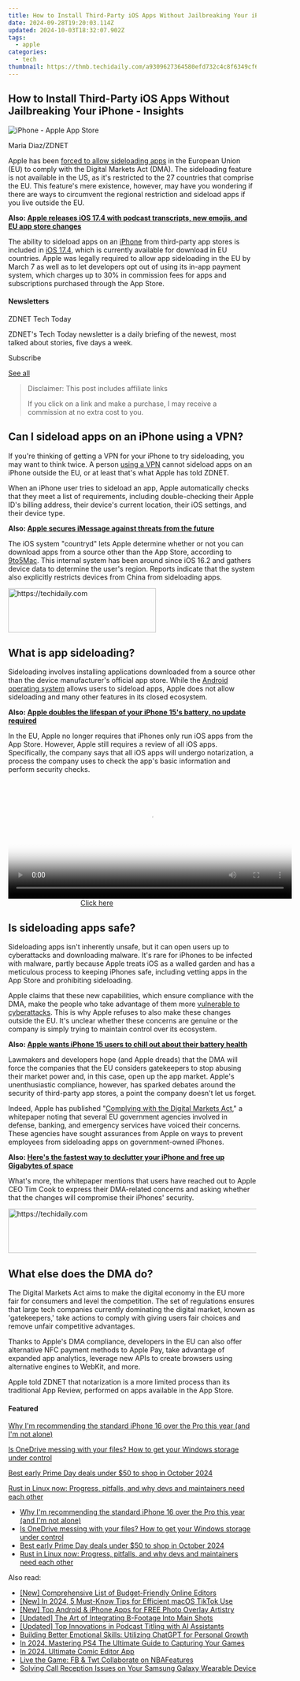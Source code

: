 ```yaml
---
title: How to Install Third-Party iOS Apps Without Jailbreaking Your iPhone - Insights
date: 2024-09-28T19:20:03.114Z
updated: 2024-10-03T18:32:07.902Z
tags:
  - apple
categories:
  - tech
thumbnail: https://thmb.techidaily.com/a9309627364580efd732c4c8f6349cf67c0dc25ea886bdb64936441ab4225274.png
---
```


## How to Install Third-Party iOS Apps Without Jailbreaking Your iPhone - Insights

![iPhone - Apple App Store](https://www.zdnet.com/a/img/resize/b6728a7d314549b0ea21717b5ea633fb9d589ad7/2024/03/01/2599876b-1cbb-4d83-906e-6a3247d671d0/app-store.jpg?auto=webp&width=1280)

Maria Diaz/ZDNET

Apple has been [forced to allow sideloading apps](https://www.zdnet.com/article/apple-oks-sideloading-apps-in-the-eu-with-these-restrictions/) in the European Union (EU) to comply with the Digital Markets Act (DMA). The sideloading feature is not available in the US, as it's restricted to the 27 countries that comprise the EU. This feature's mere existence, however, may have you wondering if there are ways to circumvent the regional restriction and sideload apps if you live outside the EU.

**Also: [Apple releases iOS 17.4 with podcast transcripts, new emojis, and EU app store changes](https://www.zdnet.com/article/apple-releases-ios-17-4-with-podcast-transcripts-new-emojis-and-eu-app-store-changes/)**

The ability to sideload apps on an [iPhone](https://www.zdnet.com/article/iphone-deals/) from third-party app stores is included in [iOS 17.4](https://www.zdnet.com/home-and-office/home-entertainment/apple-podcasts-is-adding-automatic-transcripts-that-work-like-captions/), which is currently available for download in EU countries. Apple was legally required to allow app sideloading in the EU by March 7 as well as to let developers opt out of using its in-app payment system, which charges up to 30% in commission fees for apps and subscriptions purchased through the App Store.

#### Newsletters

ZDNET Tech Today

ZDNET's Tech Today newsletter is a daily briefing of the newest, most talked about stories, five days a week.

 Subscribe

[See all](https://www.zdnet.com/newsletters/)

>  Disclaimer: This post includes affiliate links
>
>  If you click on a link and make a purchase, I may receive a commission at no extra cost to you.
>

## Can I sideload apps on an iPhone using a VPN?

If you're thinking of getting a VPN for your iPhone to try sideloading, you may want to think twice. A person [using a VPN](https://www.zdnet.com/article/best-vpn/) cannot sideload apps on an iPhone outside the EU, or at least that's what Apple has told ZDNET. 

When an iPhone user tries to sideload an app, Apple automatically checks that they meet a list of requirements, including double-checking their Apple ID's billing address, their device's current location, their iOS settings, and their device type. 

**Also: [Apple secures iMessage against threats from the future](https://www.zdnet.com/article/apple-secures-imessage-against-threats-from-the-future/)**

The iOS system "countryd" lets Apple determine whether or not you can download apps from a source other than the App Store, according to [9to5Mac](https://9to5mac.com/2024/01/25/apple-check-iphone-eligible-sideloading/). This internal system has been around since iOS 16.2 and gathers device data to determine the user's region. Reports indicate that the system also explicitly restricts devices from China from sideloading apps.

<!-- affiliate ads begin -->
<a href="https://wigfever.sjv.io/c/5597632/2005184/22899" target="_top" id="2005184">
  <img src="//a.impactradius-go.com/display-ad/22899-2005184" border="0" alt="https://techidaily.com" width="300" height="90"/>
</a>
<img height="0" width="0" src="https://wigfever.sjv.io/i/5597632/2005184/22899" style="position:absolute;visibility:hidden;" border="0" />
<!-- affiliate ads end -->

## What is app sideloading?

Sideloading involves installing applications downloaded from a source other than the device manufacturer's official app store. While the [Android operating system](https://www.zdnet.com/article/best-android-phone/) allows users to sideload apps, Apple does not allow sideloading and many other features in its closed ecosystem.

**Also: [Apple doubles the lifespan of your iPhone 15's battery, no update required](https://www.zdnet.com/article/apple-doubles-the-lifespan-of-your-iphone-15s-battery-no-update-required/)**

In the EU, Apple no longer requires that iPhones only run iOS apps from the App Store. However, Apple still requires a review of all iOS apps. Specifically, the company says that all iOS apps will undergo notarization, a process the company uses to check the app's basic information and perform security checks.

<!-- affiliate ads begin -->
<span id="1982570">
					<video width="576" height="240" style="cursor:pointer"
           poster="//a.impactradius-go.com/display-clicktoplayimage/1982570.png"
           onclick="if(!this.playClicked){this.play();this.setAttribute('controls',true);this.playClicked=true;}">
	   <source src="//a.impactradius-go.com/display-ad/22993-1982570">
	   <img src="//a.impactradius-go.com/display-clicktoplayimage/1982570.png" style="border: none; height: 100%; width: 100%; object-fit: contain">
	</video>
	<div style="width:360px;text-align:center"><a href="javascript:window.open(decodeURIComponent('https%3A%2F%2Fhomestyler.sjv.io%2Fc%2F5597632%2F1982570%2F22993'), '_blank');void(0);">Click here</a></div>
</span>
<img height="0" width="0" src="https://imp.pxf.io/i/5597632/1982570/22993" style="position:absolute;visibility:hidden;" border="0" />
<!-- affiliate ads end -->

## Is sideloading apps safe?

Sideloading apps isn't inherently unsafe, but it can open users up to cyberattacks and downloading malware. It's rare for iPhones to be infected with malware, partly because Apple treats iOS as a walled garden and has a meticulous process to keeping iPhones safe, including vetting apps in the App Store and prohibiting sideloading. 

Apple claims that these new capabilities, which ensure compliance with the DMA, make the people who take advantage of them more [vulnerable to cyberattacks](https://www.zdnet.com/article/remote-workers-are-still-more-vulnerable-to-hackers-than-they-should-be-heres-what-to-do/). This is why Apple refuses to also make these changes outside the EU. It's unclear whether these concerns are genuine or the company is simply trying to maintain control over its ecosystem.

**Also: [Apple wants iPhone 15 users to chill out about their battery health](https://www.zdnet.com/article/apple-wants-iphone-15-users-to-chill-out-about-their-battery-health/)**

Lawmakers and developers hope (and Apple dreads) that the DMA will force the companies that the EU considers gatekeepers to stop abusing their market power and, in this case, open up the app market. Apple's unenthusiastic compliance, however, has sparked debates around the security of third-party app stores, a point the company doesn't let us forget.

Indeed, Apple has published "[Complying with the Digital Markets Act](https://developer.apple.com/security/complying-with-the-dma.pdf)," a whitepaper noting that several EU government agencies involved in defense, banking, and emergency services have voiced their concerns. These agencies have sought assurances from Apple on ways to prevent employees from sideloading apps on government-owned iPhones.

**Also: [Here's the fastest way to declutter your iPhone and free up Gigabytes of space](https://www.zdnet.com/article/heres-the-fastest-way-to-declutter-your-iphone-and-free-up-gigabytes-of-space/)**

What's more, the whitepaper mentions that users have reached out to Apple CEO Tim Cook to express their DMA-related concerns and asking whether that the changes will compromise their iPhones' security.

<!-- affiliate ads begin -->
<a href="https://appsumo.8odi.net/c/5597632/2118319/7443" target="_top" id="2118319">
  <img src="//a.impactradius-go.com/display-ad/7443-2118319" border="0" alt="https://techidaily.com" width="728" height="90"/>
</a>
<img height="0" width="0" src="https://appsumo.8odi.net/i/5597632/2118319/7443" style="position:absolute;visibility:hidden;" border="0" />
<!-- affiliate ads end -->

## What else does the DMA do?

The Digital Markets Act aims to make the digital economy in the EU more fair for consumers and level the competition. The set of regulations ensures that large tech companies currently dominating the digital market, known as 'gatekeepers,' take actions to comply with giving users fair choices and remove unfair competitive advantages.

Thanks to Apple's DMA compliance, developers in the EU can also offer alternative NFC payment methods to Apple Pay, take advantage of expanded app analytics, leverage new APIs to create browsers using alternative engines to WebKit, and more.

Apple told ZDNET that notarization is a more limited process than its traditional App Review, performed on apps available in the App Store. 

#### Featured

[Why I'm recommending the standard iPhone 16 over the Pro this year (and I'm not alone)](https://www.zdnet.com/article/why-im-recommending-the-standard-iphone-16-over-the-pro-this-year-and-im-not-alone/ "Why I'm recommending the standard iPhone 16 over the Pro this year (and I'm not alone)")

[Is OneDrive messing with your files? How to get your Windows storage under control](https://www.zdnet.com/article/is-onedrive-messing-with-your-files-how-to-get-your-windows-storage-under-control/ "Is OneDrive messing with your files? How to get your Windows storage under control")

[Best early Prime Day deals under $50 to shop in October 2024](https://www.zdnet.com/article/best-early-prime-day-deals-under-50/ "Best early Prime Day deals under $50 to shop in October 2024")

[Rust in Linux now: Progress, pitfalls, and why devs and maintainers need each other](https://www.zdnet.com/article/rust-in-linux-now-progress-pitfalls-and-why-devs-and-maintainers-need-each-other/ "Rust in Linux now: Progress, pitfalls, and why devs and maintainers need each other")

* [Why I'm recommending the standard iPhone 16 over the Pro this year (and I'm not alone)](https://www.zdnet.com/article/why-im-recommending-the-standard-iphone-16-over-the-pro-this-year-and-im-not-alone/ "Why I'm recommending the standard iPhone 16 over the Pro this year (and I'm not alone)")
* [Is OneDrive messing with your files? How to get your Windows storage under control](https://www.zdnet.com/article/is-onedrive-messing-with-your-files-how-to-get-your-windows-storage-under-control/ "Is OneDrive messing with your files? How to get your Windows storage under control")
* [Best early Prime Day deals under $50 to shop in October 2024](https://www.zdnet.com/article/best-early-prime-day-deals-under-50/ "Best early Prime Day deals under $50 to shop in October 2024")
* [Rust in Linux now: Progress, pitfalls, and why devs and maintainers need each other](https://www.zdnet.com/article/rust-in-linux-now-progress-pitfalls-and-why-devs-and-maintainers-need-each-other/ "Rust in Linux now: Progress, pitfalls, and why devs and maintainers need each other")

<ins class="adsbygoogle"
     style="display:block"
     data-ad-format="autorelaxed"
     data-ad-client="ca-pub-7571918770474297"
     data-ad-slot="1223367746"></ins>

<ins class="adsbygoogle"
     style="display:block"
     data-ad-client="ca-pub-7571918770474297"
     data-ad-slot="8358498916"
     data-ad-format="auto"
     data-full-width-responsive="true"></ins>

<span class="atpl-alsoreadstyle">Also read:</span>
<div><ul>
<li><a href="https://extra-information.techidaily.com/new-comprehensive-list-of-budget-friendly-online-editors/"><u>[New] Comprehensive List of Budget-Friendly Online Editors</u></a></li>
<li><a href="https://tiktok-clips.techidaily.com/new-in-2024-5-must-know-tips-for-efficient-macos-tiktok-use/"><u>[New] In 2024, 5 Must-Know Tips for Efficient macOS TikTok Use</u></a></li>
<li><a href="https://some-tips.techidaily.com/new-top-android-and-iphone-apps-for-free-photo-overlay-artistry/"><u>[New] Top Android & iPhone Apps for FREE Photo Overlay Artistry</u></a></li>
<li><a href="https://some-tips.techidaily.com/updated-the-art-of-integrating-b-footage-into-main-shots/"><u>[Updated] The Art of Integrating B-Footage Into Main Shots</u></a></li>
<li><a href="https://some-tips.techidaily.com/updated-top-innovations-in-podcast-titling-with-ai-assistants/"><u>[Updated] Top Innovations in Podcast Titling with AI Assistants</u></a></li>
<li><a href="https://tech-hub.techidaily.com/building-better-emotional-skills-utilizing-chatgpt-for-personal-growth/"><u>Building Better Emotional Skills: Utilizing ChatGPT for Personal Growth</u></a></li>
<li><a href="https://screen-activity-recording.techidaily.com/in-2024-mastering-ps4-the-ultimate-guide-to-capturing-your-games/"><u>In 2024, Mastering PS4 The Ultimate Guide to Capturing Your Games</u></a></li>
<li><a href="https://some-tips.techidaily.com/in-2024-ultimate-comic-editor-app/"><u>In 2024, Ultimate Comic Editor App</u></a></li>
<li><a href="https://facebook.techidaily.com/live-the-game-fb-and-twt-collaborate-on-nbafeatures/"><u>Live the Game: FB & Twt Collaborate on NBAFeatures</u></a></li>
<li><a href="https://tech-renaissance.techidaily.com/solving-call-reception-issues-on-your-samsung-galaxy-wearable-device/"><u>Solving Call Reception Issues on Your Samsung Galaxy Wearable Device</u></a></li>
</ul></div>

